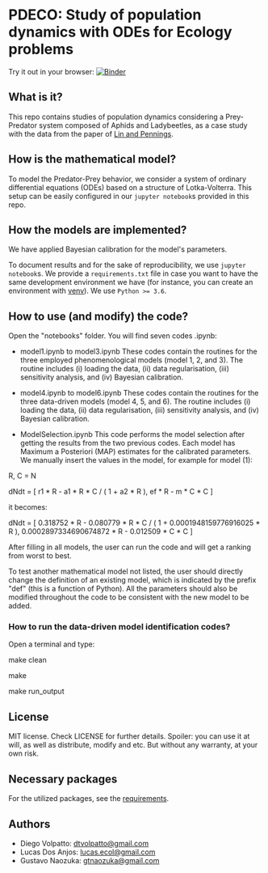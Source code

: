 # PDECO: Study of population dynamics with ODEs for Ecology problems

Try it out in your browser: [![Binder](https://mybinder.org/badge_logo.svg)](https://mybinder.org/v2/gh/Tungdil01/pdeco/HEAD)

## What is it?

This repo contains studies of population dynamics considering a Prey-Predator system composed of Aphids and Ladybeetles, as a case study with the data from the paper of [Lin and Pennings](https://dx.doi.org/10.1002/ece3.4117).

## How is the mathematical model?

To model the Predator-Prey behavior, we consider a system of ordinary differential equations (ODEs) based on a structure of Lotka-Volterra. This setup can be easily configured in our `jupyter notebook`s provided in this repo.

## How the models are implemented?

We have applied Bayesian calibration for the model's parameters.

To document results and for the sake of reproducibility, we use `jupyter notebook`s. We provide a `requirements.txt` file in case you want to have the same
development environment we have (for instance, you can create an environment with [venv](https://docs.python.org/3/tutorial/venv.html)). We use `Python >= 3.6`.

## How to use (and modify) the code?

Open the "notebooks" folder. You will find seven codes .ipynb:

- model1.ipynb to model3.ipynb
These codes contain the routines for the three employed phenomenological models (model 1, 2, and 3). The routine includes (i) loading the data, (ii) data regularisation, (iii) sensitivity analysis, and (iv) Bayesian calibration.

- model4.ipynb to model6.ipynb
These codes contain the routines for the three data-driven models (model 4, 5, and 6). The routine includes (i) loading the data, (ii) data regularisation, (iii) sensitivity analysis, and (iv) Bayesian calibration.

- ModelSelection.ipynb
This code performs the model selection after getting the results from the two previous codes. Each model has Maximum a Posteriori (MAP) estimates for the calibrated parameters. We manually insert the values in the model, for example for model (1):

R, C = N

dNdt = [ r1 * R - a1 * R * C / ( 1 + a2 * R ),
 ef * R - m * C * C ]
 
it becomes:

dNdt = [ 0.318752 * R - 0.080779 * R * C / ( 1 + 0.0001948159776916025 * R ),
 0.0002897334690674872 * R - 0.012509 * C * C ]
 
After filling in all models, the user can run the code and will get a ranking from worst to best.

To test another mathematical model not listed, the user should directly change the definition of an existing model, which is indicated by the prefix "def" (this is a function of Python). All the parameters should also be modified throughout the code to be consistent with the new model to be added.

### How to run the data-driven model identification codes?

Open a terminal and type:

make clean

make

make run_output

## License

MIT license. Check LICENSE for further details. Spoiler: you can use it at will, as well as distribute, modify and etc. But without any warranty, at your own risk.

## Necessary packages
For the utilized packages, see the [requirements](https://github.com/Tungdil01/pdeco/blob/main/notebooks/requirements.txt).

## Authors

* Diego Volpatto: dtvolpatto@gmail.com
* Lucas Dos Anjos: lucas.ecol@gmail.com
* Gustavo Naozuka: gtnaozuka@gmail.com
